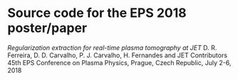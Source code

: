 # Source code for the EPS 2018 poster/paper

_Regularization extraction for real-time plasma tomography at JET_
D. R. Ferreira, D. D. Carvalho, P. J. Carvalho, H. Fernandes and JET Contributors
45th EPS Conference on Plasma Physics, Prague, Czech Republic, July 2-6, 2018
